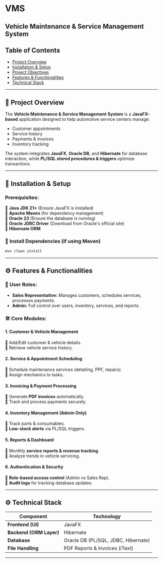 # **VMS**
## **Vehicle Maintenance & Service Management System** 


## **Table of Contents**
- [Project Overview](#project-overview)
- [Installation & Setup](#installation--setup)
- [Project Objectives](#project-objectives)
- [Features & Functionalities](#features--functionalities)
- [Technical Stack](#technical-stack)
---

## **📌 Project Overview**
The **Vehicle Maintenance & Service Management System** is a **JavaFX-based** application designed to help automotive service centers manage:  
* Customer appointments  
* Service history  
* Payments & invoices  
* Inventory tracking

The system integrates **JavaFX**, **Oracle DB**, and **Hibernate** for database interaction, while **PL/SQL stored procedures & triggers** optimize transactions.

---

## **🚀 Installation & Setup**

### **Prerequisites:**
🔹 **Java JDK 21+** (Ensure JavaFX is installed)  
🔹 **Apache Maven** (for dependency management)  
🔹 **Oracle 23** (Ensure the database is running)  
🔹 **Oracle JDBC Driver** (Download from Oracle's official site)  
🔹 **Hibernate ORM**

### **📆 Install Dependencies (if using Maven)**
```sh
mvn clean install
```

---
## **⚙️ Features & Functionalities**

### **👤 User Roles:**
- **Sales Representative:** Manages customers, schedules services, processes payments.
- **Admin:** Full control over users, inventory, services, and reports.

### **🛠 Core Modules:**
#### 1. **Customer & Vehicle Management**
🔹 Add/Edit customer & vehicle details.  
🔹 Retrieve vehicle service history.

#### 2. **Service & Appointment Scheduling**
🔹 Schedule maintenance services (detailing, PPF, repairs).  
🔹 Assign mechanics to tasks.

#### 3. **Invoicing & Payment Processing**
🔹 Generate **PDF invoices** automatically.  
🔹 Track and process payments securely.

#### 4. **Inventory Management (Admin Only)**
🔹 Track parts & consumables.  
🔹 **Low-stock alerts** via PL/SQL triggers.

#### 5. **Reports & Dashboard**
🔹 Monthly **service reports & revenue tracking**.  
🔹 Analyze trends in vehicle servicing.

#### 6. **Authentication & Security**
🔹 **Role-based access control** (Admin vs Sales Rep).  
🔹 **Audit logs** for tracking database updates.

---

## **⚙️ Technical Stack**

| **Component** | **Technology**                     |  
|-------------|------------------------------------|  
| **Frontend (UI)** | JavaFX                             |  
| **Backend (ORM Layer)** | Hibernate                          |  
| **Database** | Oracle DB (PL/SQL, JDBC, Hibernate) |
| **File Handling** | PDF Reports & Invoices (iText)     |  

---
